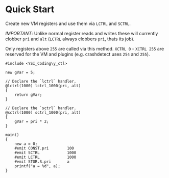 # Quick Start

Create new VM registers and use them via `LCTRL` and `SCTRL`.

*IMPORTANT*:  Unlike normal register reads and writes these will currently clobber `pri` and `alt`
(`LCTRL` always clobbers `pri`, thats its job).

Only registers above `255` are called via this method.  `XCTRL 0` - `XCTRL 255` are reserved for the
VM and plugins (e.g. crashdetect uses `254` and `255`).

```pawn
#include <YSI_Coding\y_ctl>

new gVar = 5;

// Declare the `lctrl` handler.
@lctrl(1000) lctrl_1000(pri, alt)
{
	return gVar;
}

// Declare the `sctrl` handler.
@sctrl(1000) sctrl_1000(pri, alt)
{
	gVar = pri * 2;
}

main()
{
	new a = 0;
	#emit CONST.pri        100
	#emit SCTRL            1000
	#emit LCTRL            1000
	#emit STOR.S.pri       a
	printf("a = %d", a);
}
```

